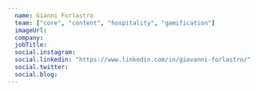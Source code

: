 ```yaml
---
  name: Gianni Forlastro
  team: ["core", "content", "hospitality", "gamification"]
  imageUrl: 
  company: 
  jobTitle: 
  social.instagram: 
  social.linkedin: "https://www.linkedin.com/in/giovanni-forlastro/"
  social.twitter: 
  social.blog: 
---
```

